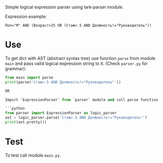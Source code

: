 Simple logical expression parser using lark-parser module.

Expression example:
```
Пол="М" AND (Возраст>25 OR (Стаж>.5 AND Должность!="Руководитель"))
```

# Use 
To get dict with AST (abstract syntax tree) use function `parse` from module `main` and pass valid logical expression string to it. (Check `parser.py` for grammar):

```python
from main import parse
print(parse('Стаж>.5 AND Должность!="Руководитель"'))

OR 

Import `ExpressionParser` from `parser` module and call parse function on it to get `lark.tree.Tree` object, that you can print with `pretty()` function:

```python
from parser import ExpressionParser as logic_parser
ast = logic_parser.parse('Стаж>.5 AND Должность!="Руководитель"')
print(ast.pretty())
```

# Test

To test call module `main.py`.
